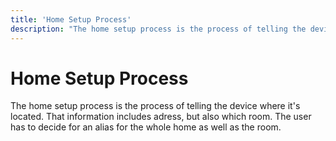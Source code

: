 ```yaml
---
title: 'Home Setup Process'
description: "The home setup process is the process of telling the device where it's located. That information includes adress, but also which room. The user has to decide for an alias for the whole home as well as the room."
---
```

# Home Setup Process
The home setup process is the process of telling the device where it's located. That information includes adress, but also which room. The user has to decide for an alias for the whole home as well as the room.